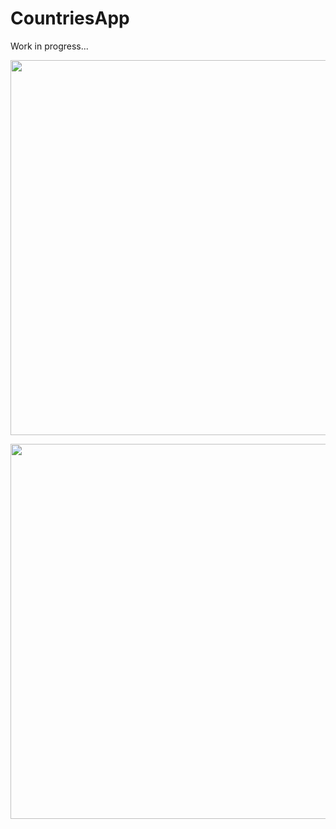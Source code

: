 # CountriesApp
Work in progress...
<p align="center">
  <img src="https://user-images.githubusercontent.com/36090973/72755171-28abc600-3bca-11ea-8e8b-2a3d9d54debe.jpg" width="600"/> 
</p>
<p align="center">
  <img src="https://user-images.githubusercontent.com/36090973/72755177-2d707a00-3bca-11ea-98cc-d4ad6c3542b1.jpg" width="600"/> 
</p>
